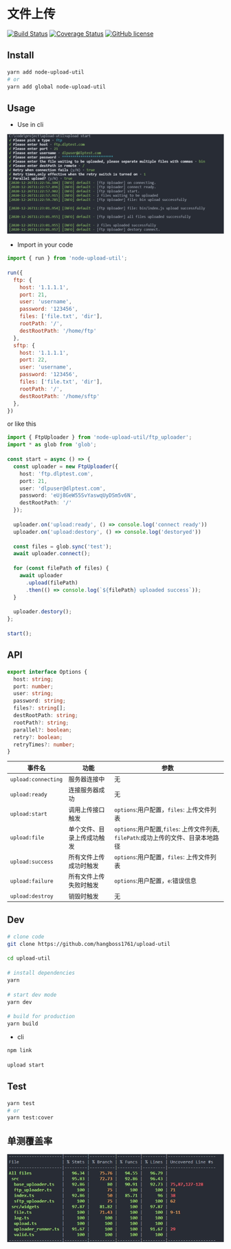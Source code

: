 # 文件上传
[![Build Status](https://travis-ci.com/hangboss1761/upload-util.svg?branch=master)](https://travis-ci.com/hangboss1761/upload-util) [![Coverage Status](https://coveralls.io/repos/github/hangboss1761/upload-util/badge.svg)](https://coveralls.io/github/hangboss1761/upload-util) [![GitHub license](https://img.shields.io/github/license/hangboss1761/upload-util)](https://github.com/hangboss1761/upload-util)
## Install

```bash
yarn add node-upload-util
# or
yarn add global node-upload-util
```
## Usage

- Use in cli

![cli](./screenshot/cli-demo.jpg)

- Import in your code

```js
import { run } from 'node-upload-util';

run({
  ftp: {
    host: '1.1.1.1',
    port: 21,
    user: 'username',
    password: '123456',
    files: ['file.txt', 'dir'],
    rootPath: '/',
    destRootPath: '/home/ftp'
  },
  sftp: {
    host: '1.1.1.1',
    port: 22,
    user: 'username',
    password: '123456',
    files: ['file.txt', 'dir'],
    rootPath: '/',
    destRootPath: '/home/sftp'
  },
})
```

or like this

```ts
import { FtpUploader } from 'node-upload-util/ftp_uploader';
import * as glob from 'glob';

const start = async () => {
  const uploader = new FtpUploader({
    host: 'ftp.dlptest.com',
    port: 21,
    user: 'dlpuser@dlptest.com',
    password: 'eUj8GeW55SvYaswqUyDSm5v6N',
    destRootPath: '/'
  });
  
  uploader.on('upload:ready', () => console.log('connect ready'))
  uploader.on('upload:destory', () => console.log('destoryed'))

  const files = glob.sync('test');
  await uploader.connect();

  for (const filePath of files) {
    await uploader
      .upload(filePath)
      .then(() => console.log(`${filePath} uploaded success`));
  }

  uploader.destory();
};

start();
```

## API

```ts
export interface Options {
  host: string;
  port: number;
  user: string;
  password: string;
  files?: string[];
  destRootPath: string;
  rootPath?: string;
  parallel?: boolean;
  retry?: boolean;
  retryTimes?: number;
}
```
|事件名|功能|参数|
|---|---|---|
|`upload:connecting`|服务器连接中|无|
|`upload:ready`|连接服务器成功|无|
|`upload:start`|调用上传接口触发|`options`:用户配置，`files`: 上传文件列表|
|`upload:file`|单个文件、目录上传成功触发|`options`:用户配置,`files`: 上传文件列表, `filePath`:成功上传的文件、目录本地路径|
|`upload:success`|所有文件上传成功时触发|`options`:用户配置，`files`: 上传文件列表|
|`upload:failure`|所有文件上传失败时触发|`options`:用户配置，`e`:错误信息|
|`upload:destroy`|销毁时触发|无|
## Dev

```bash
# clone code
git clone https://github.com/hangboss1761/upload-util

cd upload-util

# install dependencies
yarn

# start dev mode
yarn dev

# build for production
yarn build
```

- cli

```bash
npm link

upload start
```

## Test

```bash
yarn test
# or
yarn test:cover
```

## 单测覆盖率

![cover](./screenshot/cover.jpg)